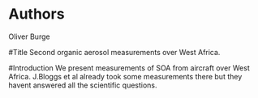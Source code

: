 # Authors
Oliver Burge 

#Title
Second organic aerosol measurements over West Africa.

#Introduction 
We present measurements of SOA from aircraft over West Africa.
J.Bloggs et al already took some measurements there but they havent answered all the scientific questions.